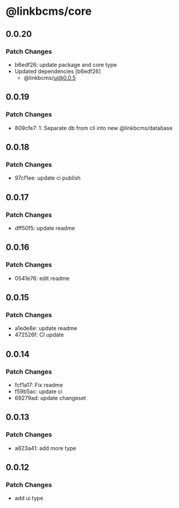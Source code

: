 # @linkbcms/core

## 0.0.20

### Patch Changes

- b6edf26: update package and core type
- Updated dependencies [b6edf26]
  - @linkbcms/ui@0.0.5

## 0.0.19

### Patch Changes

- 809cfe7: 1. Separate db from cli into new @linkbcms/database

## 0.0.18

### Patch Changes

- 97cf1ee: update ci publish

## 0.0.17

### Patch Changes

- dff50f5: update readme

## 0.0.16

### Patch Changes

- 0541e76: edit readme

## 0.0.15

### Patch Changes

- a1ede8e: update readme
- 472526f: CI update

## 0.0.14

### Patch Changes

- fcf1a17: Fix readme
- f59b5ac: update ci
- 69279ad: update changeset

## 0.0.13

### Patch Changes

- a823a41: add more type

## 0.0.12

### Patch Changes

- add ui type

